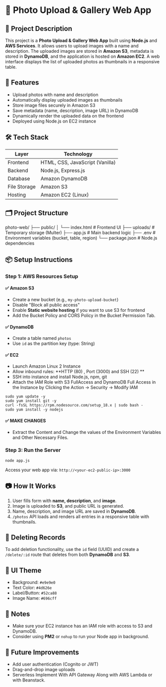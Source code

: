 
# 📸 Photo Upload & Gallery Web App

## 📝 Project Description
This project is a **Photo Upload & Gallery Web App** built using **Node.js** and **AWS Services**. It allows users to upload images with a name and description. The uploaded images are stored in **Amazon S3**, metadata is stored in **DynamoDB**, and the application is hosted on **Amazon EC2**. A web interface displays the list of uploaded photos as thumbnails in a responsive table.

## 🚀 Features
- Upload photos with name and description
- Automatically display uploaded images as thumbnails
- Store image files securely in Amazon S3
- Save metadata (name, description, image URL) in DynamoDB
- Dynamically render the uploaded data on the frontend
- Deployed using Node.js on EC2 instance

## 🛠️ Tech Stack

| Layer        | Technology     |
|--------------|----------------|
| Frontend     | HTML, CSS, JavaScript (Vanilla) |
| Backend      | Node.js, Express.js |
| Database     | Amazon DynamoDB |
| File Storage | Amazon S3       |
| Hosting      | Amazon EC2 (Linux) |

## 🗂️ Project Structure

photo-web/
├── public/
│   └── index.html         # Frontend UI
├── uploads/               # Temporary storage (Multer)
├── app.js                 # Main backend logic
├── .env                   # Environment variables (bucket, table, region)
└── package.json           # Node.js dependencies

## 📦 Setup Instructions

### Step 1: AWS Resources Setup

#### ✅ Amazon S3
- Create a new bucket (e.g., `my-photo-upload-bucket`)
- Disable "Block all public access"
- Enable **Static website hosting** if you want to use S3 for frontend
- Add the Bucket Policy and CORS Policy in the Bucket Permission Tab.

#### ✅ DynamoDB
- Create a table named `photos`
- Use `id` as the partition key (type: String)

#### ✅ EC2
- Launch Amazon Linux 2 Instance
- Allow inbound rules: **HTTP (80) , Port (3000) and SSH (22) **
- SSH into instance and install Node.js, npm, git
- Attach the IAM Role with S3 FullAccess and DynamoDB Full Access in the Instance by Clicking the Action -> Security -> Modify IAM 

```
sudo yum update -y
sudo yum install git -y
curl -fsSL https://rpm.nodesource.com/setup_18.x | sudo bash -
sudo yum install -y nodejs
```
#### ✅ MAKE CHANGES
- Extract the Content and Change the values of the Environment Variables and Other Necessary Files.

### Step 3: Run the Server

```
node app.js
```

Access your web app via: `http://<your-ec2-public-ip>:3000`

## 📷 How It Works
1. User fills form with **name, description**, and **image**.
2. Image is uploaded to **S3**, and public URL is generated.
3. Name, description, and image URL are saved in **DynamoDB**.
4. `/photos` API loads and renders all entries in a responsive table with thumbnails.

## 🧹 Deleting Records
To add deletion functionality, use the `id` field (UUID) and create a `/delete/:id` route that deletes from both **DynamoDB** and **S3**.

## 🎨 UI Theme
- Background: `#e9e9e0`
- Text Color: `#4d626e`
- Label/Button: `#52ca88`
- Image Name: `#696cff`

## 📌 Notes
- Make sure your EC2 instance has an IAM role with access to S3 and DynamoDB.
- Consider using **PM2** or `nohup` to run your Node app in background.

## 🏁 Future Improvements
- Add user authentication (Cognito or JWT)
- Drag-and-drop image uploads
- Serverless Implement With API Gateway Along with AWS Lambda or with Beanstack.
